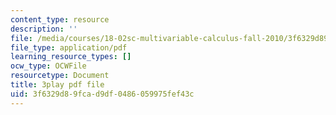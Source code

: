 ```yaml
---
content_type: resource
description: ''
file: /media/courses/18-02sc-multivariable-calculus-fall-2010/3f6329d89fcad9df0486059975fef43c_XZ1QwS1IKgw.pdf
file_type: application/pdf
learning_resource_types: []
ocw_type: OCWFile
resourcetype: Document
title: 3play pdf file
uid: 3f6329d8-9fca-d9df-0486-059975fef43c
---
```

